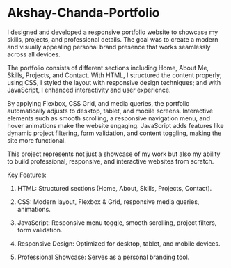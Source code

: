 # Akshay-Chanda-Portfolio

I designed and developed a responsive portfolio website to showcase my skills, projects, and professional details. The goal was to create a modern and visually appealing personal brand presence that works seamlessly across all devices.

The portfolio consists of different sections including Home, About Me, Skills, Projects, and Contact. With HTML, I structured the content properly; using CSS, I styled the layout with responsive design techniques; and with JavaScript, I enhanced interactivity and user experience.

By applying Flexbox, CSS Grid, and media queries, the portfolio automatically adjusts to desktop, tablet, and mobile screens. Interactive elements such as smooth scrolling, a responsive navigation menu, and hover animations make the website engaging. JavaScript adds features like dynamic project filtering, form validation, and content toggling, making the site more functional.

This project represents not just a showcase of my work but also my ability to build professional, responsive, and interactive websites from scratch.

Key Features:

1. HTML: Structured sections (Home, About, Skills, Projects, Contact).

2. CSS: Modern layout, Flexbox & Grid, responsive media queries, animations.

3. JavaScript: Responsive menu toggle, smooth scrolling, project filters, form validation.

4. Responsive Design: Optimized for desktop, tablet, and mobile devices.

5. Professional Showcase: Serves as a personal branding tool.
